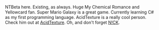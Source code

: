 NTBeta here. Existing, as always. Huge My Chemical Romance and Yellowcard fan. Super Mario Galaxy is a great game. Currently learning C# as my first programming language. AcidTexture is a really cool person. Check him out at [AcidTexture](https://github.com/acidtexturecode). Oh, and don't forget [N!CK](https://github.com/NickPlays64). 
